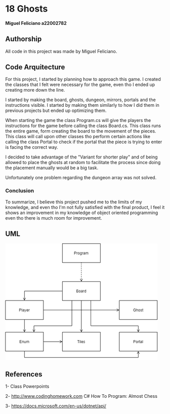 # 18 Ghosts

#### Miguel Feliciano a22002782

## Authorship

All code in this project was made by Miguel Feliciano.

## Code Arquitecture

For this project, I started by planning how to approach this game. I created the classes that I felt were necessary for the game, even tho I ended up creating more down the line.

I started by making the board, ghosts, dungeon, mirrors, portals and the instructions visible. I started by making them similarly to how I did them in previous projects but ended up optimizing them. 

When starting the game the class Program.cs will give the players the instructions for the game before calling the class Board.cs. This class runs the entire game, form creating the board to the movement of the pieces. This class will call upon other classes tho perform certain actions like calling the class Portal to check if the portal that the piece is trying to enter is facing the correct way.

I decided to take advantage of the "Variant for shorter play" and of being allowed to place the ghosts at random to facilitate the process since doing the placement manually would be a big task.

Unfortunately one problem regarding the dungeon array was not solved.


### Conclusion
To summarize, I believe this project pushed me to the limits of my knowledge, and even tho I'm not fully satisfied with the final product, I feel it shows an improvement in my knowledge of object oriented programming even tho there is much room for improvement.

## UML

![](18Ghosts.png)

## References

1- Class Powerpoints

2- http://www.codinghomework.com C# How To Program: Almost Chess

3- https://docs.microsoft.com/en-us/dotnet/api/





